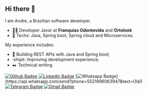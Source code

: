 ## Hi there 👋

I am Andre, a Brazilian software developer.

- :office_worker: Developer Javar at **Franquias Odontovida** and **Ortolook**
- :blue_heart: Techs: Java, Spring boot, Spring cloud and Microservices.

My experience includes:

- :bullettrain_front:  Building REST APIs with Java and Spring boot;
- :shipit:  Improving development experience;
- :black_nib:  Technical writing.
   
[![Github Badge](https://img.shields.io/badge/-Github-000?style=flat-square&logo=Github&logoColor=white&link=https://github.com/DevSouza)](https://github.com/DevSouza)
[![Linkedin Badge](https://img.shields.io/badge/-LinkedIn-blue?style=flat-square&logo=Linkedin&logoColor=white&link=https://www.linkedin.com/in/devsouza/)](https://www.linkedin.com/in/devsouza/)
[![Whatsapp Badge](https://img.shields.io/badge/-Whatsapp-4CA143?style=flat-square&labelColor=4CA143&logo=whatsapp&logoColor=white&link=https://api.whatsapp.com/send?phone=5521996063947&text=Olá!)](https://api.whatsapp.com/send?phone=5521996063947&text=Olá!)
[![Telegram Badge](https://img.shields.io/badge/-Telegram-1ca0f1?style=flat-square&labelColor=1ca0f1&logo=telegram&logoColor=white&link=https://t.me/devsouza)](https://t.me/devsouza)
[![Gmail Badge](https://img.shields.io/badge/-Gmail-c14438?style=flat-square&logo=Gmail&logoColor=white&link=mailto:devsouza01@gmail.com)](mailto:devsouza01@gmail.com)

